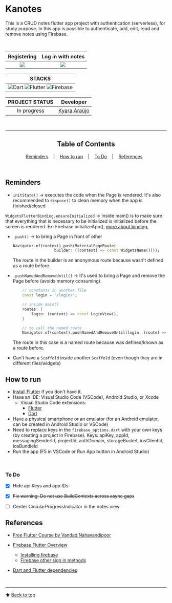 # Kanotes

This is a CRUD notes flutter app project with authentication (serverless), for study purpose. In this app is possible to authenticate, add, edit, read and remove notes using Firebase.


<div align="center">
<br>

| Registering | Log in with notes
| :---: | :---: |
|![](./readme_images/item.png) | ![](readme_images/item2.png) |


|     STACKS    |
|      :---:    | 
| ![Dart](https://img.shields.io/badge/-Dart-0175C2?style=flat-round&logo=dart&logoColor=white) ![Flutter](https://img.shields.io/badge/-Flutter-02569B?style=flat-round&logo=flutter&logoColor=white) ![Firebase](https://img.shields.io/badge/-Firebase-black?style=flat-round&logo=firebase&logoColor=FFCA28)  | 




| PROJECT STATUS   |                      Developer                   |
|        :---:     |                         :---:                    |  
|   In progress    |   [Kyara Araújo](https://github.com/kyaraaraujo) | 


<br>



---

## Table of Contents

[Reminders](#reminders) &nbsp;&nbsp; | &nbsp;&nbsp; 
[How to run](#how-to-run) &nbsp;&nbsp; | &nbsp;&nbsp; 
[To Do](#to-do) &nbsp;&nbsp; | &nbsp;&nbsp; 
[References](#references) &nbsp;&nbsp; 

</div>
<br>




## Reminders
- `initState()` → executes the code when the Page is rendered. It's also recommended to  `dispose()` to clean memory when the app is finished/closed

`WidgetsFlutterBinding.ensureInitialized` → Inside main() is to make sure that everything that is necessary to be initialized is initialized before the screen is rendered. Ex: Firebase.initializeApp(), [more about binding.](https://docs.flutter.dev/resources/architectural-overview#architectural-layers)

- `.push()` → to bring a Page in front of other
    ```Dart
    Navigator.of(context).push(MaterialPageRoute(
                      builder: ((context) => const WidgetsName())));
    ```
    The route in the builder is an anonymous route because wasn't defined as a route before.

- `.pushNamedAndRemoveUntil()` → It's used to bring a Page and remove the Page before (avoids memory consuming).
    ```Dart
        // constants in another file
        const login = '/login/';

        // inside main()
        routes: {
            login: (context) => const LoginView(),
        }

        // to call the named route
        Navigator.of(context).pushNamedAndRemoveUntil(login, (route) => false)
    ```
    The route in this case is a named route because was defined/known as a route before.

- Can't have a `Scaffold` inside another `Scaffold` (even though they are in different files/widgets)


## **How to run**
- [Install Flutter](https://flutter.dev/) if you don't have it.
- Have an IDE: Visual Studio Code (VSCode), Android Studio, or Xcode
  - Visual Studio Code extensions: 
    - [Flutter](https://marketplace.visualstudio.com/items?itemName=Dart-Code.flutter)
    - [Dart](https://marketplace.visualstudio.com/items?itemName=Dart-Code.dart-code)
- Have a physical smartphone or an emulator (for an Android emulator, can be created in Android Studio or VSCode)
- Need to replace keys in the `firebase_options.dart` with your own keys (by creating a project in Firebase). Keys: apiKey, appId, messagingSenderId, projectId, authDomain, storageBucket, iosClientId, iosBundleId
- Run the app (F5 in VSCode or Run App button in Android Studio)

<br>

### To Do

- [x] ~~Hide api Keys and app IDs~~

- [x] ~~Fix warning: Do not use BuildContexts across async gaps~~

- [ ] Center CircularProgressIndicator in the notes view


## References
- [Free Flutter Course by Vandad Nahavandipoor](https://www.youtube.com/playlist?list=PL6yRaaP0WPkVtoeNIGqILtRAgd3h2CNpT)

- [Firebase Flutter Overview](https://firebase.flutter.dev/docs/overview)
    - [Installing firebase](https://firebase.google.com/docs/cli)
    - [Firebase other sign in methods](https://firebase.flutter.dev/docs/auth/usage/#other-sign-in-methods)
- [Dart and Flutter dependencies](https://pub.dev/)

  

<br>

---
⬆ [Back to top](#kanotes)

<br>
